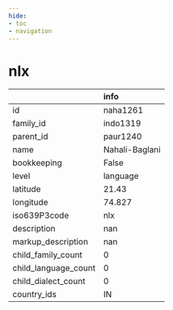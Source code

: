 ```yaml
---
hide:
- toc
- navigation
---
```

# nlx
|                      | info           |
|:---------------------|:---------------|
| id                   | naha1261       |
| family_id            | indo1319       |
| parent_id            | paur1240       |
| name                 | Nahali-Baglani |
| bookkeeping          | False          |
| level                | language       |
| latitude             | 21.43          |
| longitude            | 74.827         |
| iso639P3code         | nlx            |
| description          | nan            |
| markup_description   | nan            |
| child_family_count   | 0              |
| child_language_count | 0              |
| child_dialect_count  | 0              |
| country_ids          | IN             |